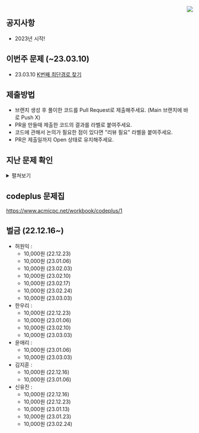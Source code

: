 <img align="right" src = "https://user-images.githubusercontent.com/51199859/177047110-10fb5d09-f9e0-46c0-b2f5-c2db2b68b792.png" />    

## 공지사항
 - 2023년 시작!

## 이번주 문제 (~23.03.10)
 - 23.03.10 [K번째 최단경로 찾기](https://www.acmicpc.net/problem/1854)
 
## 제출방법
- 브랜치 생성 후 풀이한 코드를 Pull Request로 제출해주세요. (Main 브랜치에 바로 Push X)
- PR을 만들때 제출한 코드의 결과를 라벨로 붙여주세요.
- 코드에 관해서 논의가 필요한 점이 있다면 "리뷰 필요" 라벨을 붙여주세요.
- PR은 제출일까지 Open 상태로 유지해주세요.

## 지난 문제 확인

<details>
  <summary>펼쳐보기</summary>
  
- 22.06.23 <a href=https://www.acmicpc.net/problem/1790> 수 이어 쓰기 2 </a>
- 22.06.30 <a href=https://www.acmicpc.net/problem/1948> 임계경로 </a>
- 22.07.07 <a href=https://www.acmicpc.net/problem/11437> LCA </a>
- 22.07.14 <a href=https://www.acmicpc.net/problem/2206> 벽 부수고 이동하기 </a>
- 22.07.21 <a href=https://www.acmicpc.net/problem/2225> 합분해 </a>
- 22.07.28 <a href=https://www.acmicpc.net/problem/14002> 가장 긴 증가하는 부분 수열 4 </a>
- 22.08.04 <a href=https://www.acmicpc.net/problem/3830> 교수님은 기다리지 않는다 </a>
- 22.08.11 <a href=https://www.acmicpc.net/problem/2610> 회의준비 </a>
- 22.08.23 <a href=https://www.acmicpc.net/problem/11779> 최소비용 구하기 2 </a>
- 22.09.01 <a href=https://www.acmicpc.net/problem/13334> 철로 </a>
- 22.09.08 <a href=https://www.acmicpc.net/problem/2138> 전구와 스위치 </a>
- 22.09.15 <a href=https://www.acmicpc.net/problem/1167> 트리의 지름 </a>
- 22.09.22 <a href=https://www.acmicpc.net/problem/1504> 특정한 최단 경로 </a>
- 22.09.30 <a href=https://www.acmicpc.net/problem/2631> 줄세우기 </a>
- 22.10.07 <a href=https://www.acmicpc.net/problem/1725> 히스토그램 </a>
- 22.10.14 <a href=https://www.acmicpc.net/problem/1238> 파티 </a>
- 22.10.21 <a href=https://www.acmicpc.net/problem/17404> RGB거리 2 </a>
- 22.10.28 <a href=https://www.acmicpc.net/problem/14501> 퇴사 </a>
- 22.11.04 <a href=https://www.acmicpc.net/problem/13460> 구슬 탈출 2 </a>
- 22.11.11 <a href=https://www.acmicpc.net/problem/9251> LCS </a>
- 22.11.18 <a href=https://www.acmicpc.net/problem/16947> 서울 지하철 2호선 </a>
- 22.11.25 <a href=https://www.acmicpc.net/problem/2616> 소형기관차 </a>
- 22.12.02 <a href=https://www.acmicpc.net/problem/1717> 집합의 표현 </a>
- 22.12.16 <a href=https://www.acmicpc.net/problem/1655> 가운데를 말해요 </a>
- 22.12.23 <a href=https://www.acmicpc.net/problem/12969> ABC </a>
<br> (조금 더 쉬운 버전으로 <a href=https://www.acmicpc.net/problem/12970> AB </a>도 있으니 참고!)
- 23.01.06 <a href=https://www.acmicpc.net/problem/17822> 원판 돌리기 </a>
- 23.01.13 <a href=https://www.acmicpc.net/problem/2110> 공유기 설치 </a>
- 23.01.20 <a href=https://www.acmicpc.net/problem/4179> 불 </a>
- 23.02.03 <a href=https://www.acmicpc.net/problem/1162> 도로포장 </a>
- 23.02.10 <a href=https://www.acmicpc.net/problem/3665> 최종순위 </a>
- 23.02.17 <a href=https://www.acmicpc.net/problem/1520> 내리막 길 </a>
- 23.02.24 <a href=https://www.acmicpc.net/problem/1949> 우수 마을 </a>
- 23.03.03 [카드 게임](https://www.acmicpc.net/problem/16566)
</details>


## codeplus 문제집
https://www.acmicpc.net/workbook/codeplus/1


## 벌금 (22.12.16~)
- 허원익 :
   - 10,000원 (22.12.23)
   - 10,000원 (23.01.06)
   - 10,000원 (23.02.03)
   - 10,000원 (23.02.10)
   - 10,000원 (23.02.17)
   - 10,000원 (23.02.24)
   - 10,000원 (23.03.03)
- 한우리 :
   - 10,000원 (22.12.23)
   - 10,000원 (23.01.06)
   - 10,000원 (23.02.10)
   - 10,000원 (23.03.03)
- 윤애리 :
   - 10,000원 (23.01.06)
   - 10,000원 (23.03.03)
- 김지훈 :
   - 10,000원 (22.12.16)
   - 10,000원 (23.01.06)
- 신유진 :
   - 10,000원 (22.12.16)
   - 10,000원 (22.12.23)
   - 10,000원 (23.01.13)
   - 10,000원 (23.01.23)
   - 10,000원 (23.02.24)
   
